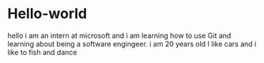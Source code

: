 # Hello-world

hello i am an intern at microsoft and i am learning how to use Git and learning about being a software engingeer.
i am 20 years old
I like cars and i like to fish and dance
